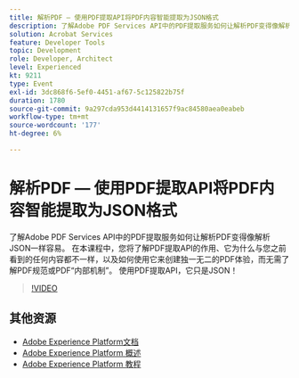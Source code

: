 ```yaml
---
title: 解析PDF — 使用PDF提取API将PDF内容智能提取为JSON格式
description: 了解Adobe PDF Services API中的PDF提取服务如何让解析PDF变得像解析JSON一样容易。 在本课程中，您将了解PDF提取API的作用、它为什么与您之前看到的任何内容都不一样，以及如何使用它来创建独一无二的PDF体验，而无需了解PDF规范或PDF“内部机制”。 使用PDF提取API，它只是JSON！
solution: Acrobat Services
feature: Developer Tools
topic: Development
role: Developer, Architect
level: Experienced
kt: 9211
type: Event
exl-id: 3dc868f6-5ef0-4451-af67-5c125822b75f
duration: 1780
source-git-commit: 9a297cda953d4414131657f9ac84580aea0eabeb
workflow-type: tm+mt
source-wordcount: '177'
ht-degree: 6%

---
```


# 解析PDF — 使用PDF提取API将PDF内容智能提取为JSON格式

了解Adobe PDF Services API中的PDF提取服务如何让解析PDF变得像解析JSON一样容易。 在本课程中，您将了解PDF提取API的作用、它为什么与您之前看到的任何内容都不一样，以及如何使用它来创建独一无二的PDF体验，而无需了解PDF规范或PDF“内部机制”。 使用PDF提取API，它只是JSON！

>[!VIDEO](https://video.tv.adobe.com/v/338096/?quality=12&learn=on&hidetitle=true)

## 其他资源

- [Adobe Experience Platform文档](https://experienceleague.adobe.com/docs/experience-platform.html?lang=zh-Hans)
- [Adobe Experience Platform 概述](https://experienceleague.adobe.com/docs/experience-platform/landing/home.html?lang=zh-Hans)
- [Adobe Experience Platform 教程](https://experienceleague.adobe.com/docs/platform-learn/tutorials/overview.html?lang=zh-Hans)
